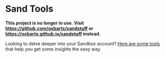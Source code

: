 # Sand Tools

**This project is no longer in use. Visit https://github.com/oxbarts/sandstuff or https://oxbarts.github.io/sandstuff instead.**

Looking to delve deeper into your Sandbox account? [Here are some tools](https://oxbarts.github.io/sandtools) that help you get some insights the easy way.
